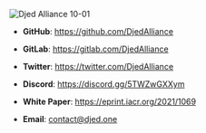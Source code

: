 
![Djed Alliance 10-01](https://user-images.githubusercontent.com/1809436/181004691-18b5b010-c03d-44a6-83f6-63e10516c858.png)


* **GitHub**:      https://github.com/DjedAlliance
* **GitLab**:      https://gitlab.com/DjedAlliance
* **Twitter**:     https://twitter.com/DjedAlliance
* **Discord**:     https://discord.gg/5TWZwGXXym
* **White Paper**: https://eprint.iacr.org/2021/1069

* **Email**:       contact@djed.one 
